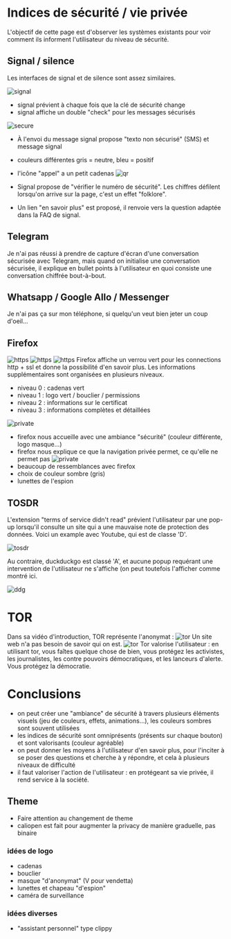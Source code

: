 # Indices de sécurité / vie privée

L'objectif de cette page est d'observer les systèmes existants pour voir comment ils informent l'utilisateur du niveau de sécurité.

## Signal / silence
Les interfaces de signal et de silence sont assez similaires.

![signal](img/signal-view.png)

- signal prévient à chaque fois que la clé de sécurité change
- signal affiche un double "check" pour les messages sécurisés

![secure](img/non-securise.png)
- À l'envoi du message signal propose "texto non sécurisé" (SMS) et message signal
- couleurs différentes gris = neutre, bleu = positif
- l'icône "appel" a un petit cadenas
![qr](img/qr-signal.png)

- Signal propose de "vérifier le numéro de sécurité". Les chiffres défilent lorsqu'on arrive sur la page, c'est un effet "folklore".
- Un lien "en savoir plus" est proposé, il renvoie vers la question adaptée dans la FAQ de signal.


## Telegram
Je n'ai pas réussi à prendre de capture d'écran d'une conversation sécurisée avec Telegram, mais quand on initialise une conversation sécurisée, il explique en bullet points à l'utilisateur en quoi consiste une conversation chiffrée bout-à-bout.

## Whatsapp / Google Allo / Messenger
Je n'ai pas ça sur mon téléphone, si quelqu'un veut bien jeter un coup d'oeil...

## Firefox
![https](img/firefox-https.png)
![https](img/firefox-https2.png)
![https](img/firefox-https3.png)
Firefox affiche un verrou vert pour les connections http + ssl et donne la possibilité d'en savoir plus. Les informations supplémentaires sont organisées en plusieurs niveaux.
- niveau 0 : cadenas vert
- niveau 1 : logo vert / bouclier / permissions
- niveau 2 : informations sur le certificat
- niveau 3 : informations complètes et détaillées

![private](img/firefox-private.png)
- firefox nous accueille avec une ambiance "sécurité" (couleur différente, logo masque...)
- firefox nous explique ce que la navigation privée permet, ce qu'elle ne permet pas
![private](img/chrome-private.png)
- beaucoup de ressemblances avec firefox
- choix de couleur sombre (gris)
- lunettes de l'espion

## TOSDR
L'extension "terms of service didn't read" prévient l'utilisateur par une pop-up lorsqu'il consulte un site qui a une mauvaise note de protection des données. Voici un example avec Youtube, qui est de classe 'D'.

![tosdr](img/tosdr.png)

Au contraire, duckduckgo est classé 'A', et aucune popup requérant une intervention de l'utilisateur ne s'affiche (on peut toutefois l'afficher comme montré ici.

![ddg](img/tosdr-ddg.png)

# TOR
Dans sa vidéo d'introduction, TOR représente l'anonymat :
![tor](img/tor-anonyme.png)
Un site web n'a pas besoin de savoir qui on est.
![tor](img/tor-proteger.png)
Tor valorise l'utilisateur : en utilisant tor, vous faîtes quelque chose de bien, vous protégez les activistes, les journalistes, les contre pouvoirs démocratiques, et les lanceurs d'alerte. Vous protégez la démocratie.

# Conclusions
- on peut créer une "ambiance" de sécurité à travers plusieurs éléments visuels (jeu de couleurs, effets, animations...), les couleurs sombres sont souvent utilisées
- les indices de sécurité sont omniprésents (présents sur chaque bouton) et sont valorisants (couleur agréable)
- on peut donner les moyens à l'utilisateur d'en savoir plus, pour l'inciter à se poser des questions et cherche à y répondre, et cela à plusieurs niveaux de difficulté
- il faut valoriser l'action de l'utilisateur : en protégeant sa vie privée, il rend service à la société.

## Theme
- Faire attention au changement de theme
- caliopen est fait pour augmenter la privacy de manière graduelle, pas binaire

### idées de logo
- cadenas
- bouclier
- masque "d'anonymat" (V pour vendetta)
- lunettes et chapeau "d'espion"
- caméra de surveillance

### idées diverses
- "assistant personnel" type clippy